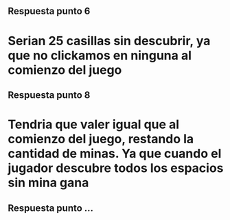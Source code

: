 ## Respuesta punto 6
# Serian 25 casillas sin descubrir, ya que no clickamos en ninguna al comienzo del juego
## Respuesta punto 8
# Tendria que valer igual que al comienzo del juego, restando la cantidad de minas. Ya que cuando el jugador descubre todos los espacios sin mina gana
## Respuesta punto ...